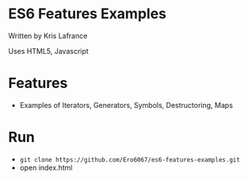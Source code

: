# ES6 Features Examples
Written by Kris Lafrance

Uses HTML5, Javascript

# Features

* Examples of Iterators, Generators, Symbols, Destructoring, Maps

# Run

* `git clone https://github.com/Ero6067/es6-features-examples.git`
* open index.html
